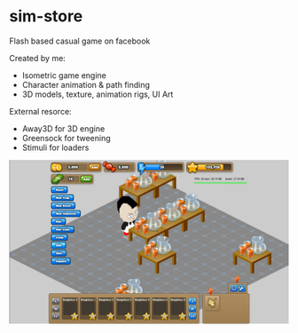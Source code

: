 # sim-store
Flash based casual game on facebook 

Created by me:
- Isometric game engine
- Character animation & path finding
- 3D models, texture, animation rigs, UI Art

External resorce:
- Away3D for 3D engine
- Greensock for tweening
- Stimuli for loaders

<img src="screenshot1.png" width="800">